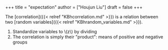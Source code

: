 +++
title = "expectation"
author = ["Houjun Liu"]
draft = false
+++

The [correlation]({{< relref "KBhcorrelation.md" >}}) is a relation between two [random variables]({{< relref "KBhrandom_variables.md" >}}).

1.  Standardize variables to \\(z\\) by dividing
2.  The correlation is simply their "product": means of positive and negative groups
